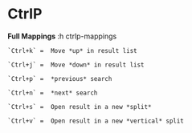 # CtrlP
**Full Mappings** :h ctrlp-mappings

    `Ctrl+k` =  Move *up* in result list
    
    `Ctrl+j` =  Move *down* in result list
    
    `Ctrl+p` =  *previous* search
    
    `Ctrl+n` =  *next* search
    
    `Ctrl+s` =  Open result in a new *split*
    
    `Ctrl+v` =  Open result in a new *vertical* split
